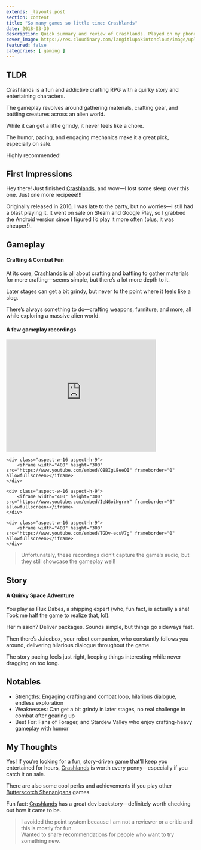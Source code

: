 ```yaml
---
extends: _layouts.post
section: content
title: "So many games so little time: Crashlands"
date: 2018-03-30
description: Quick summary and review of Crashlands. Played on my phone. Don't you guys have phones?
cover_image: https://res.cloudinary.com/langitlupakintoncloud/image/upload/w_800/hugo/jcos.io/crashlands-cover_gtnzk1.png
featured: false
categories: [ gaming ]
---
```


## TLDR

Crashlands is a fun and addictive crafting RPG with a quirky story and entertaining characters.

The gameplay revolves around gathering materials, crafting gear, and battling creatures across an alien world.

While it can get a little grindy, it never feels like a chore.

The humor, pacing, and engaging mechanics make it a great pick, especially on sale.

Highly recommended!

## First Impressions
Hey there! Just finished [Crashlands](https://store.steampowered.com/app/391730/Crashlands/), and wow—I lost some sleep over this one. Just one more recipeee!!!

Originally released in 2016, I was late to the party, but no worries—I still had a blast playing it. It went on sale on Steam and Google Play, so I grabbed the Android version since I figured I’d play it more often (plus, it was cheaper!).

## Gameplay

#### Crafting & Combat Fun

At its core, [Crashlands](https://store.steampowered.com/app/391730/Crashlands/) is all about crafting and battling to gather materials for more crafting—seems simple, but there’s a lot more depth to it.

Later stages can get a bit grindy, but never to the point where it feels like a slog.

There’s always something to do—crafting weapons, furniture, and more, all while exploring a massive alien world.

#### A few gameplay recordings

<div class="columns-1 md:columns-2 gap-4 space-y-4">
    <div class="aspect-w-16 aspect-h-9">
        <iframe width="400" height="300" src="https://www.youtube.com/embed/ugTI2N5n0t8" frameborder="0" allowfullscreen></iframe>
    </div>

    <div class="aspect-w-16 aspect-h-9">
        <iframe width="400" height="300" src="https://www.youtube.com/embed/QBBIgLBeeOI" frameborder="0" allowfullscreen></iframe>
    </div>

    <div class="aspect-w-16 aspect-h-9">
        <iframe width="400" height="300" src="https://www.youtube.com/embed/IeNGoiNgrrY" frameborder="0" allowfullscreen></iframe>
    </div>

    <div class="aspect-w-16 aspect-h-9">
        <iframe width="400" height="300" src="https://www.youtube.com/embed/TGDv-ecsV7g" frameborder="0" allowfullscreen></iframe>
    </div>   
</div>

> Unfortunately, these recordings didn’t capture the game’s audio, but they still showcase the gameplay well!

## Story

#### A Quirky Space Adventure

You play as Flux Dabes, a shipping expert (who, fun fact, is actually a she! Took me half the game to realize that, lol).

Her mission? Deliver packages. Sounds simple, but things go sideways fast.

Then there’s Juicebox, your robot companion, who constantly follows you around, delivering hilarious dialogue throughout the game.

The story pacing feels just right, keeping things interesting while never dragging on too long.

## Notables

- Strengths: Engaging crafting and combat loop, hilarious dialogue, endless exploration
- Weaknesses: Can get a bit grindy in later stages, no real challenge in combat after gearing up
- Best For: Fans of Forager, and Stardew Valley who enjoy crafting-heavy gameplay with humor

## My Thoughts

Yes! If you’re looking for a fun, story-driven game that’ll keep you entertained for hours, [Crashlands](https://store.steampowered.com/app/391730/Crashlands/) is worth every penny—especially if you catch it on sale.

There are also some cool perks and achievements if you play other [Butterscotch Shenanigans](https://www.bscotch.net/) games.

Fun fact: [Crashlands](https://store.steampowered.com/app/391730/Crashlands/) has a great dev backstory—definitely worth checking out how it came to be.

> I avoided the point system because I am not a reviewer or a critic and this is mostly for fun.  
> Wanted to share recommendations for people who want to try something new.
